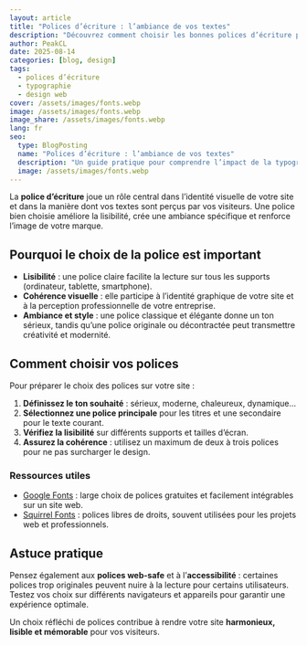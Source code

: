 ```yaml
---
layout: article
title: "Polices d’écriture : l’ambiance de vos textes"
description: "Découvrez comment choisir les bonnes polices d’écriture pour créer une ambiance unique et renforcer l’identité visuelle de votre site web."
author: PeakCL
date: 2025-08-14
categories: [blog, design]
tags:
  - polices d’écriture
  - typographie
  - design web
cover: /assets/images/fonts.webp
image: /assets/images/fonts.webp
image_share: /assets/images/fonts.webp
lang: fr
seo:
  type: BlogPosting
  name: "Polices d’écriture : l’ambiance de vos textes"
  description: "Un guide pratique pour comprendre l’impact de la typographie sur votre site web et vos visiteurs."
  image: /assets/images/fonts.webp
---
```


La **police d’écriture** joue un rôle central dans l’identité visuelle de votre site et dans la manière dont vos textes sont perçus par vos visiteurs. Une police bien choisie améliore la lisibilité, crée une ambiance spécifique et renforce l’image de votre marque.  

## Pourquoi le choix de la police est important

- **Lisibilité** : une police claire facilite la lecture sur tous les supports (ordinateur, tablette, smartphone).  
- **Cohérence visuelle** : elle participe à l’identité graphique de votre site et à la perception professionnelle de votre entreprise.  
- **Ambiance et style** : une police classique et élégante donne un ton sérieux, tandis qu’une police originale ou décontractée peut transmettre créativité et modernité.  

## Comment choisir vos polices

Pour préparer le choix des polices sur votre site :  
1. **Définissez le ton souhaité** : sérieux, moderne, chaleureux, dynamique…  
2. **Sélectionnez une police principale** pour les titres et une secondaire pour le texte courant.  
3. **Vérifiez la lisibilité** sur différents supports et tailles d’écran.  
4. **Assurez la cohérence** : utilisez un maximum de deux à trois polices pour ne pas surcharger le design.  

### Ressources utiles

- [Google Fonts](https://fonts.google.com/) : large choix de polices gratuites et facilement intégrables sur un site web.  
- [Squirrel Fonts](https://www.fontsquirrel.com/) : polices libres de droits, souvent utilisées pour les projets web et professionnels.  

## Astuce pratique

Pensez également aux **polices web-safe** et à l’**accessibilité** : certaines polices trop originales peuvent nuire à la lecture pour certains utilisateurs. Testez vos choix sur différents navigateurs et appareils pour garantir une expérience optimale.  

Un choix réfléchi de polices contribue à rendre votre site **harmonieux, lisible et mémorable** pour vos visiteurs.
